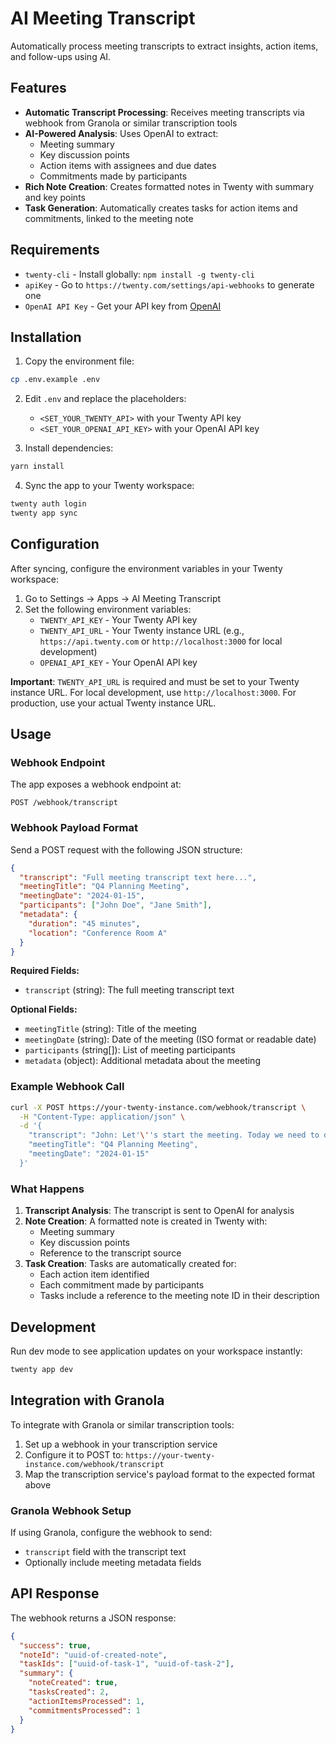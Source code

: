 # AI Meeting Transcript

Automatically process meeting transcripts to extract insights, action items, and follow-ups using AI.

## Features

- **Automatic Transcript Processing**: Receives meeting transcripts via webhook from Granola or similar transcription tools
- **AI-Powered Analysis**: Uses OpenAI to extract:
  - Meeting summary
  - Key discussion points
  - Action items with assignees and due dates
  - Commitments made by participants
- **Rich Note Creation**: Creates formatted notes in Twenty with summary and key points
- **Task Generation**: Automatically creates tasks for action items and commitments, linked to the meeting note

## Requirements

- `twenty-cli` - Install globally: `npm install -g twenty-cli`
- `apiKey` - Go to `https://twenty.com/settings/api-webhooks` to generate one
- `OpenAI API Key` - Get your API key from [OpenAI](https://platform.openai.com/api-keys)

## Installation

1. Copy the environment file:

```bash
cp .env.example .env
```

2. Edit `.env` and replace the placeholders:
   - `<SET_YOUR_TWENTY_API>` with your Twenty API key
   - `<SET_YOUR_OPENAI_API_KEY>` with your OpenAI API key

3. Install dependencies:

```bash
yarn install
```

4. Sync the app to your Twenty workspace:

```bash
twenty auth login
twenty app sync
```

## Configuration

After syncing, configure the environment variables in your Twenty workspace:
1. Go to Settings → Apps → AI Meeting Transcript
2. Set the following environment variables:
   - `TWENTY_API_KEY` - Your Twenty API key
   - `TWENTY_API_URL` - Your Twenty instance URL (e.g., `https://api.twenty.com` or `http://localhost:3000` for local development)
   - `OPENAI_API_KEY` - Your OpenAI API key

**Important**: `TWENTY_API_URL` is required and must be set to your Twenty instance URL. For local development, use `http://localhost:3000`. For production, use your actual Twenty instance URL.

## Usage

### Webhook Endpoint

The app exposes a webhook endpoint at:

```
POST /webhook/transcript
```

### Webhook Payload Format

Send a POST request with the following JSON structure:

```json
{
  "transcript": "Full meeting transcript text here...",
  "meetingTitle": "Q4 Planning Meeting",
  "meetingDate": "2024-01-15",
  "participants": ["John Doe", "Jane Smith"],
  "metadata": {
    "duration": "45 minutes",
    "location": "Conference Room A"
  }
}
```

**Required Fields:**
- `transcript` (string): The full meeting transcript text

**Optional Fields:**
- `meetingTitle` (string): Title of the meeting
- `meetingDate` (string): Date of the meeting (ISO format or readable date)
- `participants` (string[]): List of meeting participants
- `metadata` (object): Additional metadata about the meeting

### Example Webhook Call

```bash
curl -X POST https://your-twenty-instance.com/webhook/transcript \
  -H "Content-Type: application/json" \
  -d '{
    "transcript": "John: Let'\''s start the meeting. Today we need to discuss Q4 goals. Jane: I agree. We should focus on customer retention. John: Great point. Can you prepare a report by Friday? Jane: Yes, I will have it ready.",
    "meetingTitle": "Q4 Planning Meeting",
    "meetingDate": "2024-01-15"
  }'
```

### What Happens

1. **Transcript Analysis**: The transcript is sent to OpenAI for analysis
2. **Note Creation**: A formatted note is created in Twenty with:
   - Meeting summary
   - Key discussion points
   - Reference to the transcript source
3. **Task Creation**: Tasks are automatically created for:
   - Each action item identified
   - Each commitment made by participants
   - Tasks include a reference to the meeting note ID in their description

## Development

Run dev mode to see application updates on your workspace instantly:

```bash
twenty app dev
```

## Integration with Granola

To integrate with Granola or similar transcription tools:

1. Set up a webhook in your transcription service
2. Configure it to POST to: `https://your-twenty-instance.com/webhook/transcript`
3. Map the transcription service's payload format to the expected format above

### Granola Webhook Setup

If using Granola, configure the webhook to send:
- `transcript` field with the transcript text
- Optionally include meeting metadata fields

## API Response

The webhook returns a JSON response:

```json
{
  "success": true,
  "noteId": "uuid-of-created-note",
  "taskIds": ["uuid-of-task-1", "uuid-of-task-2"],
  "summary": {
    "noteCreated": true,
    "tasksCreated": 2,
    "actionItemsProcessed": 1,
    "commitmentsProcessed": 1
  }
}
```
